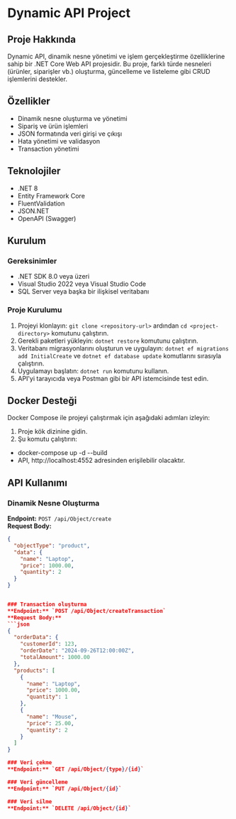 # Dynamic API Project

## Proje Hakkında
Dynamic API, dinamik nesne yönetimi ve işlem gerçekleştirme özelliklerine sahip bir .NET Core Web API projesidir. Bu proje, farklı türde nesneleri (ürünler, siparişler vb.) oluşturma, güncelleme ve listeleme gibi CRUD işlemlerini destekler.

## Özellikler
- Dinamik nesne oluşturma ve yönetimi
- Sipariş ve ürün işlemleri
- JSON formatında veri girişi ve çıkışı
- Hata yönetimi ve validasyon
- Transaction yönetimi

## Teknolojiler
- .NET 8
- Entity Framework Core
- FluentValidation
- JSON.NET
- OpenAPI (Swagger)

## Kurulum
### Gereksinimler
- .NET SDK 8.0 veya üzeri
- Visual Studio 2022 veya Visual Studio Code
- SQL Server veya başka bir ilişkisel veritabanı

### Proje Kurulumu
1. Projeyi klonlayın: `git clone <repository-url>` ardından `cd <project-directory>` komutunu çalıştırın.
2. Gerekli paketleri yükleyin: `dotnet restore` komutunu çalıştırın.
3. Veritabanı migrasyonlarını oluşturun ve uygulayın: `dotnet ef migrations add InitialCreate` ve `dotnet ef database update` komutlarını sırasıyla çalıştırın.
4. Uygulamayı başlatın: `dotnet run` komutunu kullanın.
5. API'yi tarayıcıda veya Postman gibi bir API istemcisinde test edin.

## Docker Desteği

Docker Compose ile projeyi çalıştırmak için aşağıdaki adımları izleyin:

1. Proje kök dizinine gidin.
2. Şu komutu çalıştırın:
- docker-compose up -d --build
- API, http://localhost:4552 adresinden erişilebilir olacaktır.


## API Kullanımı
### Dinamik Nesne Oluşturma
**Endpoint:** `POST /api/Object/create`  
**Request Body:**
```json
{
  "objectType": "product",
  "data": {
    "name": "Laptop",
    "price": 1000.00,
    "quantity": 2
  }
}


### Transaction oluşturma
**Endpoint:** `POST /api/Object/createTransaction`  
**Request Body:**
```json
{
  "orderData": {
    "customerId": 123,
    "orderDate": "2024-09-26T12:00:00Z",
    "totalAmount": 1000.00
  },
  "products": [
    {
      "name": "Laptop",
      "price": 1000.00,
      "quantity": 1
    },
    {
      "name": "Mouse",
      "price": 25.00,
      "quantity": 2
    }
  ]
}

### Veri çekme
**Endpoint:** `GET /api/Object/{type}/{id}`

### Veri güncelleme
**Endpoint:** `PUT /api/Object/{id}`

### Veri silme
**Endpoint:** `DELETE /api/Object/{id}`

